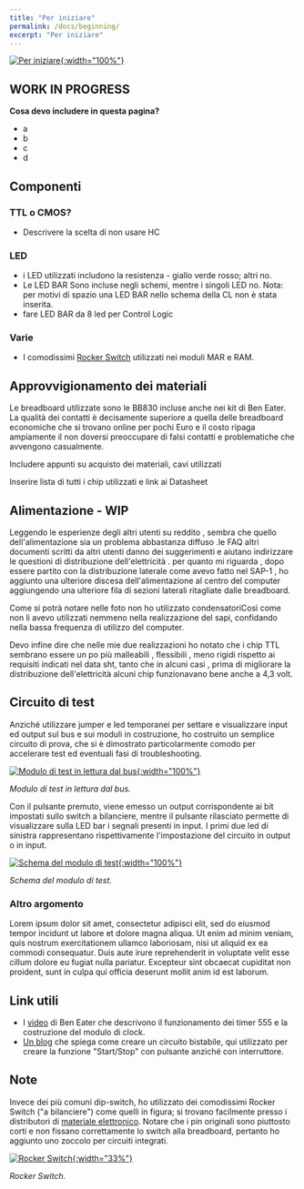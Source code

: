 ```yaml
---
title: "Per iniziare"
permalink: /docs/beginning/
excerpt: "Per iniziare"
---
```

[![Per iniziare](../../assets/ram/20-ram-beam.png "Per iniziare"){:width="100%"}](../../assets/ram/20-ram-beam.png)

## WORK IN PROGRESS

**Cosa devo includere in questa pagina?**

- a
- b
- c
- d

## Componenti

### TTL o CMOS?

- Descrivere la scelta di non usare HC

### LED

- i LED utilizzati includono la resistenza - giallo verde rosso; altri no.
- Le LED BAR Sono incluse negli schemi, mentre i singoli LED no. Nota: per motivi di spazio una LED BAR nello schema della CL non è stata inserita.
- fare LED BAR da 8 led per Control Logic

### Varie

- I comodissimi [Rocker Switch](../ram/#note) utilizzati nei moduli MAR e RAM.

## Approvvigionamento dei materiali

Le breadboard utilizzate sono le BB830 incluse anche nei kit di Ben Eater. La qualità dei contatti è decisamente superiore a quella delle breadboard economiche che si trovano online per pochi Euro e il costo ripaga ampiamente il non doversi preoccupare di falsi contatti e problematiche che avvengono casualmente.

Includere appunti su acquisto dei materiali, cavi utilizzati

Inserire lista di tutti i chip utilizzati e link ai Datasheet

## Alimentazione - WIP

Leggendo le esperienze degli altri utenti su reddito , sembra che quello dell'alimentazione sia un problema abbastanza diffuso .le FAQ altri documenti scritti da altri utenti danno dei suggerimenti e aiutano indirizzare le questioni di distribuzione dell'elettricità . per quanto mi riguarda , dopo essere partito con la distribuzione laterale come avevo fatto nel SAP-1 , ho aggiunto una ulteriore discesa dell'alimentazione al centro del computer aggiungendo una ulteriore fila di sezioni laterali ritagliate dalle breadboard.

Come si potrà notare nelle foto non ho utilizzato condensatoriCosì come non li avevo utilizzati nemmeno nella realizzazione del sapi, confidando nella bassa frequenza di utilizzo del computer.

Devo infine dire che nelle mie due realizzazioni ho notato che i chip TTL sembrano essere un po più malleabili , flessibili , meno rigidi rispetto ai requisiti indicati nel data sht, tanto che in alcuni casi , prima di migliorare la distribuzione dell'elettricità  alcuni chip funzionavano bene anche a 4,3 volt.

## Circuito di test

Anziché utilizzare jumper e led temporanei per settare e visualizzare input ed output sul bus e sui moduli in costruzione, ho costruito un semplice circuito di prova, che si è dimostrato particolarmente comodo per accelerare test ed eventuali fasi di troubleshooting.

[![Modulo di test in lettura dal bus](../../assets/varie/test-board.png "Modulo di test in lettura dal bus"){:width="100%"}](../../assets/varie/test-board.png)

*Modulo di test in lettura dal bus.*

Con il pulsante premuto, viene emesso un output corrispondente ai bit impostati sullo switch a bilanciere, mentre il pulsante rilasciato permette di visualizzare sulla LED bar i segnali presenti in input. I primi due led di sinistra rappresentano rispettivamente l'impostazione del circuito in output o in input.

[![Schema del modulo di test](../../assets/varie/test-schema.png "Schema del modulo di test"){:width="100%"}](../../assets/varie/test-schema.png)

*Schema del modulo di test.*

### Altro argomento

Lorem ipsum dolor sit amet, consectetur adipisci elit, sed do eiusmod tempor incidunt ut labore et dolore magna aliqua. Ut enim ad minim veniam, quis nostrum exercitationem ullamco laboriosam, nisi ut aliquid ex ea commodi consequatur. Duis aute irure reprehenderit in voluptate velit esse cillum dolore eu fugiat nulla pariatur. Excepteur sint obcaecat cupiditat non proident, sunt in culpa qui officia deserunt mollit anim id est laborum.

## Link utili

- I <a href="https://eater.net/8bit/clock" target="_blank">video</a> di Ben Eater che descrivono il funzionamento dei timer 555 e la costruzione del modulo di clock.
- <a href="https://todbot.com/blog/2010/01/02/momentary-button-as-onoff-toggle-using-555/" target="_blank">Un blog</a> che spiega come creare un circuito bistabile, qui utilizzato per creare la funzione "Start/Stop" con pulsante anziché con interruttore.

## Note

Invece dei più comuni dip-switch, ho utilizzato dei comodissimi Rocker Switch ("a bilanciere") come quelli in figura; si trovano facilmente presso i distributori di [materiale elettronico](https://us.rs-online.com/product/te-connectivity/5435640-5/70156004/). Notare che i pin originali sono piuttosto corti e non fissano correttamente lo switch alla breadboard, pertanto ho aggiunto uno zoccolo per circuiti integrati.

[![Rocker Switch](../../assets/ram/20-ram-rocker.png "Rocker Switch"){:width="33%"}](../../assets/ram/20-ram-rocker.png)

*Rocker Switch.*
